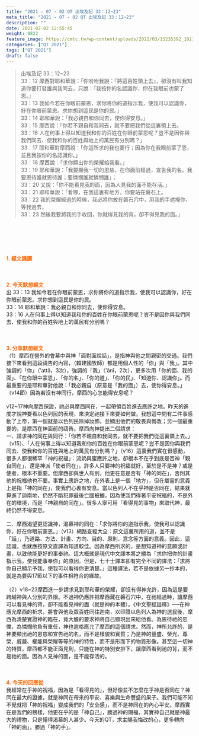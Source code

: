 ```yaml
---
title: "2021 - 07 - 02 QT 出埃及記 33：12~23"
meta_title: "2021 - 07 - 02 QT 出埃及記 33：12~23"
description: ""
date: 2021-07-02 12:55:45
weight: 9822
feature_image: https://cmtc.tw/wp-content/uploads/2022/03/15235392_10211799862337740_180693556567566654_o-1.webp
categories: ["QT 2021"]
tags: ["QT 2021"]
draft: false
---
```


<blockquote>出埃及記 33：12~23<br />
33：12 摩西對耶和華說：「你吩咐我說：『將這百姓領上去』，卻沒有叫我知道你要打發誰與我同去，只說：『我按你的名認識你，你在我眼前也蒙了恩。』<br />
33：13 我如今若在你眼前蒙恩，求你將你的道指示我，使我可以認識你，好在你眼前蒙恩。求你想到這民是你的民。」<br />
33：14 耶和華說：「我必親自和你同去，使你得安息。」<br />
33：15 摩西說：「你若不親自和我同去，就不要把我們從這裏領上去。<br />
33：16 人在何事上得以知道我和你的百姓在你眼前蒙恩呢？豈不是因你與我們同去、使我和你的百姓與地上的萬民有分別嗎？」<br />
33：17 耶和華對摩西說：「你這所求的我也要行；因為你在我眼前蒙了恩，並且我按你的名認識你。」<br />
33：18 摩西說：「求你顯出你的榮耀給我看。」<br />
33：19 耶和華說：「我要顯我一切的恩慈，在你面前經過，宣告我的名。我要恩待誰就恩待誰；要憐憫誰就憐憫誰」；<br />
33：20 又說：「你不能看見我的面，因為人見我的面不能存活。」<br />
33：21 耶和華說：「看哪，在我這裏有地方，你要站在磐石上。<br />
33：22 我的榮耀經過的時候，我必將你放在磐石穴中，用我的手遮掩你，等我過去，<br />
33：23 然後我要將我的手收回，你就得見我的背，卻不得見我的面。」</blockquote><br />
&nbsp;<br />
<br />
&nbsp;<br />
<br />
<span style="color: #ff6600;"><strong>1. </strong><strong>經文誦讀</strong></span><br />
<br />
<span style="color: #ff6600;"><strong> </strong></span><br />
<br />
<span style="color: #ff6600;"><strong>2. 今天默想</strong><strong>經文<br />
</strong></span>出 33：13 我如今若在你眼前蒙恩，求你將你的道指示我，使我可以認識你，好在你眼前蒙恩。求你想到這民是你的民。<br />
33：14 耶和華說：我必親自和你同去，使你得安息。<br />
33：16 人在何事上得以知道我和你的百姓在你眼前蒙恩呢？豈不是因你與我們同去、使我和你的百姓與地上的萬民有分別嗎？<br />
<br />
&nbsp;<br />
<br />
<span style="color: #ff6600;"><strong>3. 分享默想經文<br />
</strong></span>（1）摩西在營外的會幕中與神「面對面說話」，是指神與他之間親密的交通。我們接下來看到這段禱告的內容，（賴建國牧師）都是用個人性的「你」與「我」。其中強調的「你」（’attâ，3次），強調的「我」（’ănî，2次），更多次用「你的面、我的面」、「在你眼中蒙恩」、「你的名」、「你的道」、「你的民」、「知道你、認識你」。而最重要的是耶和華對他說：「我必親自（原意是「我的面」）去，使你得安息。」（v14節）因為若沒有神同行，摩西的心怎能得安息呢？<br />
<br />
v12~17神向摩西保證，祂必與摩西同在，一起帶領百姓進去應許之地。昨天的進度才說神要看以色列民的表現，來決定祂接下來要如何做。我想這中間有二件事感動了上帝，第一個就是以色列民除掉妝飾，並顯出他們的敬畏與悔改；另一個最重要的，是摩西在神面前的禱告。摩西向神提出二個請求：<br />
一、請求神的同在與同行：「你若不親自和我同去，就不要把我們從這裏領上去。」（v15）、「人在何事上得以知道我和你的百姓在你眼前蒙恩呢？豈不是因你與我們同去、使我和你的百姓與地上的萬民有分別嗎？」（v16）這裏我們實在很感動，很多人都很稀罕「神的祝福」：流奶與蜜應許之地，卻根本不在乎到底是否神「親自同在」，還是神派「使者同在」。許多人只要神的祝福就好，至於是不是神？或是使者，根本不重要。但摩西卻與世人有別，他更在意是否有「神的同在」，否則其他的祝福他也不要。事實上應許之地，在外表上是一個「地方」，但在屬靈的意義上是指「神的同在」，使我們心裏有安息。當以色列人不在乎神是否同在，結果就算進了迦南地，仍然不斷犯罪最後亡國被擄，因為使我們得著平安祝福的，不是外在的環境，而是「神親自的同在」。很多人寧可用「看得見的事物」來取代神，最終仍然不得安息。<br />
<br />
二、摩西渴望更認識神，渴慕神的同在：「求你將你的道指示我，使我可以認識你，好在你眼前蒙恩。」（v13）網路查經大全：原文這裏所用的道，並不是「話」，乃道路、方法、計畫、方向、目的、原則、意念等方面的意義。因此，這認識，也就應按原文直譯為知道較佳。因為摩西所求的，是想知道神的意願或計畫，以致他能更好的事奉祂。這大概就是現代中文譯本將之繙為「求你把你的計畫指示我，使我能事奉你」的原因。但是，七十士譯本卻有完全不同的譯法：「求將你自己顯示予我，使我可以看得你更清楚。」這種譯法，若不是依據另一抄本的，就是為要與17節以下的事件相符合的緣故。<br />
<br />
（2）v18~23摩西進一步請求見到耶和華的榮耀，卻沒有得神允許，因為這是要跨越神與人分別的界限。不過神仍應許把摩西藏在磐石穴中，在祂經過時，讓摩西可以看見神的背，卻不能看見神的面（就是神的本體）。《中文聖經註釋》──在神應允摩西的祈求，將會與他及眾百姓同往迦南，以印證以色列人為神的選民後，摩西為清楚實證神的臨在，竟大膽的要求神將自己顯現出來給他看。為恩待祂的忠僕，為憐憫他負有重任，神也逾格應允了摩西的這個請求。然而，神所允許的，是神要顯出祂的恩慈和宣告祂的名，而不是樣貌和實質；乃是神的豐盛、榮光、尊榮、威嚴、權能與榮耀等等的神的特性，而不是形而下的物質形像。甚至這一切神的特質，摩西都不能正面見到，只能在神的特別安排下，讓摩西看到祂的背，而不是祂的面。因為人見神的面，是不能存活的。<br />
<br />
&nbsp;<br />
<br />
<span style="color: #ff6600;"><strong>4. 今天的回應從<br />
</strong></span>我經常在乎神的祝福，因為是「看得見的」，但好像並不怎麼在乎神是否同在？神同在最大的證據，就是神同在帶來的平安、喜樂與生命豐盛的果子。我們可能不知不覺就把「神的祝福」變成我們的「安全感」，而不是神同在的內心平安。摩西實在是我們的榜樣，他更在乎的是「神自己」，勝過神的賜福，其實神自己就是神最大的禮物，只是懂得渴慕的人甚少。今天的QT，求主賜我悔改的心，更多轉向「神的面」，勝過「神的手」。<br />
<br />
&nbsp;<br />
<br />
<span style="color: #ff6600;"><strong> </strong></span><br />
<br />
&nbsp;
        